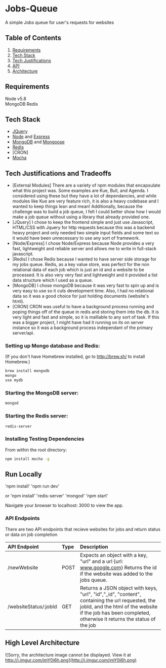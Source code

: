 # Jobs-Queue
A simple Jobs queue for user's requests for websites


## Table of Contents

1. [Requirements](#requirements)
1. [Tech Stack](#tech-stack)
1. [Tech Justifications](#tech-justifications-and-tradeoffs)
1. [API](#API-endpoints)
1. [Architecture](#high-level-architecture)


## Requirements

Node v5.8  
MongoDB
Redis

## Tech Stack
- [JQuery](https://jquery.com/)
- [Node](https://nodejs.org/en/) and [Express](http://expressjs.com/)
- [MongoDB](https://www.mongodb.com/) and [Mongoose](http://mongoosejs.com/docs)
- [Redis](http://redis.io/)
- [CRON]
- [Mocha](https://mochajs.org/)

## Tech Justifications and Tradeoffs
- [External Modules] There are a variety of npm modules that encapsulate what this project was. Some examples are Kue, Bull, and Agenda. I considered using these but they have a lot of dependancies, and while modules like Kue are very feature rich, it is also a heavy codebase and I wanted to keep things lean and mean! Additionally, because the challenge was to build a job queue, I felt I could better show how I would make a job queue without using a library that already provided one. 
- [JQuery] I chose to keep the frontend simple and just use Javascript, HTML/CSS with Jquery for http requests because this was a backend heavy project and only needed two simple input fields and some text so it would have been unnecessary to use any sort of framework. 
- [Node/Express] I chose Node/Express because Node provides a very fast, lightweight and reliable server and allows me to write in full-stack javascript. 
- [Redis] I chose Redis because I wanted to have server side storage for my jobs queue. Redis, as a key value store, was perfect for the non relational data of each job which is just an id and a website to be processed. It is also very very fast and lightweight and it provided a list data structure which I used as a queue. 
- [MongoDB] I chose mongoDB because it was very fast to spin up and is very easy to use so it cuts development time. Also, I had no relational data so it was a good choice for just holding documents (website's html).
- [CRON] CRON was useful to have a background process running and poping things off of the queue in redis and storing them into the db. It is very light and fast and simple, so it is malliable to any sort of task. If this was a bigger project, I might have had it running on its on server instance so it was a background process independant of the primary server/api. 


### Setting up Mongo database and Redis:
(If you don't have Homebrew installed, go to http://brew.sh/ to install Homebrew.)
```sh
brew install mongodb
mongo
use mydb
```

### Starting the MongoDB server:

```sh
mongod
```

### Starting the Redis server:

```sh
redis-server
```

### Installing Testing Dependencies

From within the root directory:

```sh
npm install mocha -g
```

## Run Locally
'npm install'
'npm run dev'

or 
'npm install'
'redis-server'
'mongod'
'npm start'


Navigate your browser to localhost: 3000 to view the app.

### API Endpoints
There are two API endpoints that recieve websites for jobs and return status or data on job completion

| API Endpoint        | Type        | Description
| :------------- |:-------- |:-------- 
| /newWebsite      | POST | Expects an object with a key, "url" and a url {url: www.google.com} Returns the id if the website was added to the jobs queue. 
| /websiteStatus/:jobId | GET | Returns a JSON object with keys, "url", "id","_id", "content", containing the url requested, the jobId, and the html of the website if the job has been completed, otherwise it returns the status of the job |  

## High Level Architecture
![Sorry, the architecture image cannot be displayed. View it at http://i.imgur.com/imY0i6h.png](http://i.imgur.com/imY0i6h.png)

